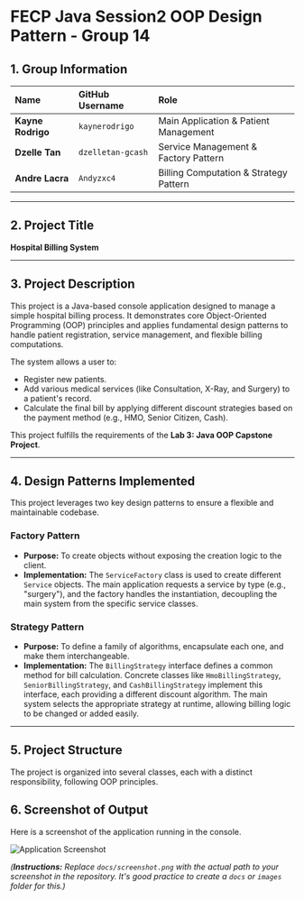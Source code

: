 # FECP Java Session2 OOP Design Pattern - Group 14

## 1. Group Information

| Name              | GitHub Username | Role |
|:------------------| :--- | :--- |
| **Kayne Rodrigo** | `kaynerodrigo` | Main Application & Patient Management |
| **Dzelle Tan**    | `dzelletan-gcash` | Service Management & Factory Pattern |
| **Andre Lacra**   | `Andyzxc4` | Billing Computation & Strategy Pattern |

---

## 2. Project Title

**Hospital Billing System**

---

## 3. Project Description

This project is a Java-based console application designed to manage a simple hospital billing process. It demonstrates core Object-Oriented Programming (OOP) principles and applies fundamental design patterns to handle patient registration, service management, and flexible billing computations.

The system allows a user to:
* Register new patients.
* Add various medical services (like Consultation, X-Ray, and Surgery) to a patient's record.
* Calculate the final bill by applying different discount strategies based on the payment method (e.g., HMO, Senior Citizen, Cash).

This project fulfills the requirements of the **Lab 3: Java OOP Capstone Project**.

---

## 4. Design Patterns Implemented

This project leverages two key design patterns to ensure a flexible and maintainable codebase.

### Factory Pattern
* **Purpose:** To create objects without exposing the creation logic to the client.
* **Implementation:** The `ServiceFactory` class is used to create different `Service` objects. The main application requests a service by type (e.g., "surgery"), and the factory handles the instantiation, decoupling the main system from the specific service classes.

### Strategy Pattern
* **Purpose:** To define a family of algorithms, encapsulate each one, and make them interchangeable.
* **Implementation:** The `BillingStrategy` interface defines a common method for bill calculation. Concrete classes like `HmoBillingStrategy`, `SeniorBillingStrategy`, and `CashBillingStrategy` implement this interface, each providing a different discount algorithm. The main system selects the appropriate strategy at runtime, allowing billing logic to be changed or added easily.

---

## 5. Project Structure

The project is organized into several classes, each with a distinct responsibility, following OOP principles.

## 6. Screenshot of Output

Here is a screenshot of the application running in the console.

![Application Screenshot](docs/screenshot.png)

*(**Instructions:** Replace `docs/screenshot.png` with the actual path to your screenshot in the repository. It's good practice to create a `docs` or `images` folder for this.)*